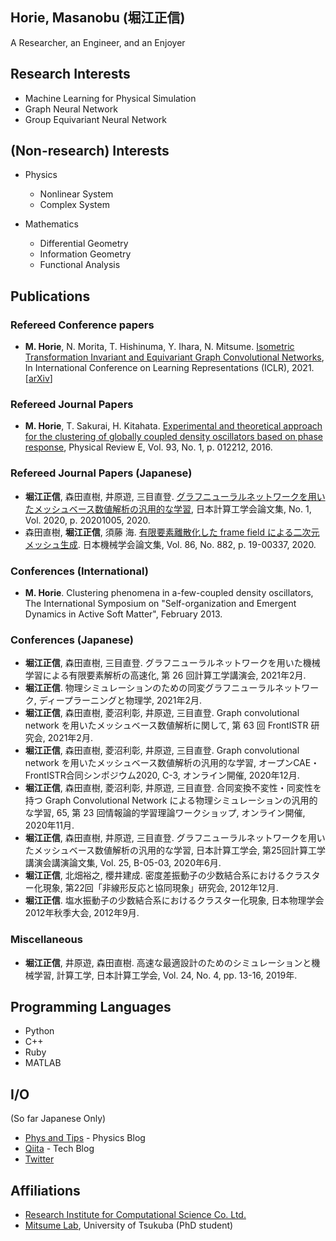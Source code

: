 ## Horie, Masanobu (堀江正信)
A Researcher, an Engineer, and an Enjoyer

## Research Interests
- Machine Learning for Physical Simulation
- Graph Neural Network
- Group Equivariant Neural Network

## (Non-research) Interests
- Physics
  - Nonlinear System
  - Complex System

- Mathematics
  - Differential Geometry
  - Information Geometry
  - Functional Analysis

## Publications

### Refereed Conference papers
* __M. Horie__, N. Morita, T. Hishinuma, Y. Ihara, N. Mitsume. [Isometric Transformation Invariant and Equivariant Graph Convolutional Networks](https://openreview.net/forum?id=FX0vR39SJ5q), In International Conference on Learning Representations (ICLR), 2021. [[arXiv](https://arxiv.org/abs/2005.06316)]

### Refereed Journal Papers
* __M. Horie__, T. Sakurai, H. Kitahata. [Experimental and theoretical approach for the clustering of globally coupled density oscillators based on phase response](https://journals.aps.org/pre/abstract/10.1103/PhysRevE.93.012212), Physical Review E, Vol. 93, No. 1, p. 012212, 2016.

### Refereed Journal Papers (Japanese)
* __堀江正信__, 森田直樹, 井原遊, 三目直登. [グラフニューラルネットワークを用いたメッシュベース数値解析の汎用的な学習](https://doi.org/10.11421/jsces.2020.20201005), 日本計算工学会論文集, No. 1, Vol. 2020, p. 20201005, 2020.
* 森田直樹, __堀江正信__, 須藤 海. [有限要素離散化した frame field による二次元メッシュ生成](https://www.jstage.jst.go.jp/article/transjsme/86/882/86_19-00337/_article/-char/ja). 日本機械学会論文集, Vol. 86, No. 882, p. 19-00337, 2020.

### Conferences (International)
* __M. Horie__. Clustering phenomena in a-few-coupled density oscillators, The International Symposium on "Self-organization and Emergent Dynamics in Active Soft Matter", February 2013.

### Conferences (Japanese)
* __堀江正信__, 森田直樹, 三目直登. グラフニューラルネットワークを用いた機械学習による有限要素解析の高速化, 第 26 回計算工学講演会, 2021年2月.
* __堀江正信__. 物理シミュレーションのための同変グラフニューラルネットワーク, ディープラーニングと物理学, 2021年2月.
* __堀江正信__, 森田直樹, 菱沼利彰, 井原遊, 三目直登. Graph convolutional network を用いたメッシュベース数値解析に関して, 第 63 回 FrontISTR 研究会, 2021年2月.
* __堀江正信__, 森田直樹, 菱沼利彰, 井原遊, 三目直登. Graph convolutional network を用いたメッシュベース数値解析の汎用的な学習, オープンCAE・FrontISTR合同シンポジウム2020, C-3, オンライン開催, 2020年12月.
* __堀江正信__, 森田直樹, 菱沼利彰, 井原遊, 三目直登. 合同変換不変性・同変性を持つ Graph Convolutional Network による物理シミュレーションの汎用的な学習, 65, 第 23 回情報論的学習理論ワークショップ, オンライン開催, 2020年11月.
* __堀江正信__, 森田直樹, 井原遊, 三目直登. グラフニューラルネットワークを用いたメッシュベース数値解析の汎用的な学習, 日本計算工学会, 第25回計算工学講演会講演論文集, Vol. 25, B-05-03, 2020年6月.
* __堀江正信__, 北畑裕之, 櫻井建成. 密度差振動子の少数結合系におけるクラスター化現象, 第22回「非線形反応と協同現象」研究会, 2012年12月.
* __堀江正信__. 塩水振動子の少数結合系におけるクラスター化現象, 日本物理学会 2012年秋季大会, 2012年9月.

### Miscellaneous
* __堀江正信__, 井原遊, 森田直樹. 高速な最適設計のためのシミュレーションと機械学習, 計算工学, 日本計算工学会, Vol. 24, No. 4, pp. 13-16, 2019年.

## Programming Languages
- Python
- C++
- Ruby
- MATLAB

## I/O
(So far Japanese Only)
- [Phys and Tips](http://blog.physips.com/) - Physics Blog
- [Qiita](https://qiita.com/horiem) - Tech Blog
- [Twitter](https://twitter.com/yellowshippo)

## Affiliations
- [Research Institute for Computational Science Co. Ltd.](https://www.ricos.co.jp/)
- [Mitsume Lab](http://www.kz.tsukuba.ac.jp/~mitsume/index.html), University of Tsukuba (PhD student)
